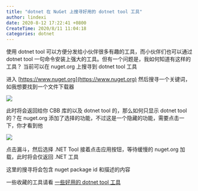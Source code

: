 ```yaml
---
title: "dotnet 在 NuGet 上搜寻好用的 dotnet tool 工具"
author: lindexi
date: 2020-8-12 17:22:41 +0800
CreateTime: 2020/8/11 11:04:18
categories: dotnet
---
```


使用 dotnet tool 可以方便分发给小伙伴很多有趣的工具，而小伙伴们也可以通过 dotnet tool 一句命令安装上强大的工具。但有一个问题是，我如何知道有这样的工具？ 当前可以在 nuget.org 上搜寻到 dotnet tool 工具

<!--more-->


<!-- CreateTime:2020/8/11 11:04:18 -->

<!-- 发布 -->

进入 [https://www.nuget.org](https://www.nuget.org) 然后搜寻一个关键词，如我想要找到一个文件下载器

<!-- ![](image/dotnet 在 NuGet 上搜寻好用的 dotnet tool 工具/dotnet 在 NuGet 上搜寻好用的 dotnet tool 工具1.png) -->

![](http://image.acmx.xyz/lindexi%2F202081111835319.jpg)

此时将会返回给你 CBB 库的以及 dotnet tool 的，那么如何只显示 dotnet tool 的？在 nuget.org 添加了选择的功能，不过这是一个隐藏的功能，需要点击一下，你才看到他

<!-- ![](image/dotnet 在 NuGet 上搜寻好用的 dotnet tool 工具/dotnet 在 NuGet 上搜寻好用的 dotnet tool 工具2.png) -->

![](http://image.acmx.xyz/lindexi%2F2020811118339825.jpg)

点击漏斗，然后选择 .NET Tool 接着点击应用按钮，等待缓慢的 nuget.org 加载，此时将会仅返回 .NET 工具

这里的搜寻将会包含 nuget package id 和描述的内容

一些收藏的工具请看 [一些好用的 dotnet tool 工具](https://blog.lindexi.com/post/%E4%B8%80%E4%BA%9B%E5%A5%BD%E7%94%A8%E7%9A%84-dotnet-tool-%E5%B7%A5%E5%85%B7.html)

